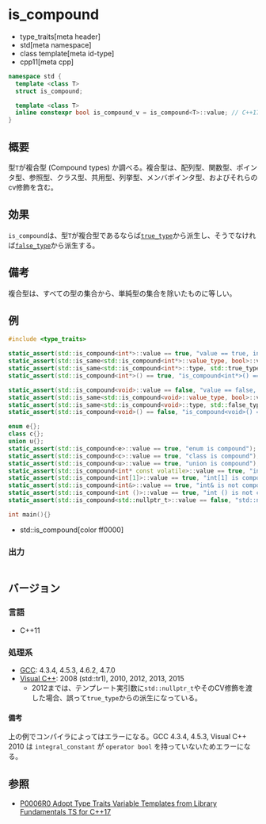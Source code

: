 # is_compound
* type_traits[meta header]
* std[meta namespace]
* class template[meta id-type]
* cpp11[meta cpp]

```cpp
namespace std {
  template <class T>
  struct is_compound;

  template <class T>
  inline constexpr bool is_compound_v = is_compound<T>::value; // C++17
}
```

## 概要
型`T`が複合型 (Compound types) か調べる。複合型は、配列型、関数型、ポインタ型、参照型、クラス型、共用型、列挙型、メンバポインタ型、およびそれらのcv修飾を含む。


## 効果
`is_compound`は、型`T`が複合型であるならば[`true_type`](true_type.md)から派生し、そうでなければ[`false_type`](false_type.md)から派生する。


## 備考
複合型は、すべての型の集合から、単純型の集合を除いたものに等しい。


## 例
```cpp example
#include <type_traits>

static_assert(std::is_compound<int*>::value == true, "value == true, int* is compound");
static_assert(std::is_same<std::is_compound<int*>::value_type, bool>::value, "value_type == bool");
static_assert(std::is_same<std::is_compound<int*>::type, std::true_type>::value, "type == true_type");
static_assert(std::is_compound<int*>() == true, "is_compound<int*>() == true");

static_assert(std::is_compound<void>::value == false, "value == false, void is not compound");
static_assert(std::is_same<std::is_compound<void>::value_type, bool>::value, "value_type == bool");
static_assert(std::is_same<std::is_compound<void>::type, std::false_type>::value, "type == false_type");
static_assert(std::is_compound<void>() == false, "is_compound<void>() == false");

enum e{};
class c{};
union u{};
static_assert(std::is_compound<e>::value == true, "enum is compound");
static_assert(std::is_compound<c>::value == true, "class is compound");
static_assert(std::is_compound<u>::value == true, "union is compound");
static_assert(std::is_compound<int* const volatile>::value == true, "int* const volatile is compound");
static_assert(std::is_compound<int[1]>::value == true, "int[1] is compound");
static_assert(std::is_compound<int&>::value == true, "int& is not compound");
static_assert(std::is_compound<int ()>::value == true, "int () is not compound");
static_assert(std::is_compound<std::nullptr_t>::value == false, "std::nullptr_t is not compound");

int main(){}
```
* std::is_compound[color ff0000]

### 出力
```
```

## バージョン
### 言語
- C++11

### 処理系
- [GCC](/implementation.md#gcc): 4.3.4, 4.5.3, 4.6.2, 4.7.0
- [Visual C++](/implementation.md#visual_cpp): 2008 (std::tr1), 2010, 2012, 2013, 2015
	- 2012までは、テンプレート実引数に`std::nullptr_t`やそのCV修飾を渡した場合、誤って`true_type`からの派生になっている。

#### 備考
上の例でコンパイラによってはエラーになる。GCC 4.3.4, 4.5.3, Visual C++ 2010 は `integral_constant` が `operator bool` を持っていないためエラーになる。


## 参照
- [P0006R0 Adopt Type Traits Variable Templates from Library Fundamentals TS for C++17](http://www.open-std.org/jtc1/sc22/wg21/docs/papers/2015/p0006r0.html)
